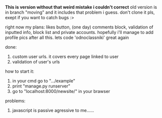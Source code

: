 __This is version without that weird mistake i couldn't correct__
old version is in branch "moving" and it includes that problem i guess. don't clone it pls, exept if you want to catch bugs :>

right now my plans: likes button, (one day) comments block, validation of inputted info, block list and private accounts. hopefully i'll manage to add profile pics after all this. lets code 'odnoclassniki' great again

done:
1) custom user urls. it covers every page linked to user
2) validation of user's urls

how to start it: 
1) in your cmd go to ".../example"
2) print "manage.py runserver"
3) go to "localhost:8000/newsite/" in your brawser

problems:
1) javascript is passive agressive to me...... 
